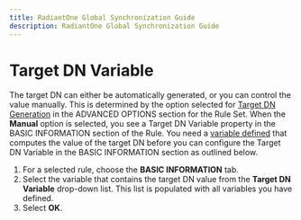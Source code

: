 ```yaml
---
title: RadiantOne Global Synchronization Guide
description: RadiantOne Global Synchronization Guide
---
```


# Target DN Variable

The target DN can either be automatically generated, or you can control the value manually. This is determined by the option selected for [Target DN Generation](../advanced-options.md#target-dn-generation) in the ADVANCED OPTIONS section for the Rule Set. When the **Manual** option is selected, you see a Target DN Variable property in the BASIC INFORMATION section of the Rule. You need a [variable defined](variable-configuration.md) that computes the value of the target DN before you can configure the Target DN Variable in the BASIC INFORMATION section as outlined below.

1. For a selected rule, choose the **BASIC INFORMATION** tab.
1. Select the variable that contains the target DN value from the **Target DN Variable** drop-down list. This list is populated with all variables you have defined.
1. Select **OK**.
